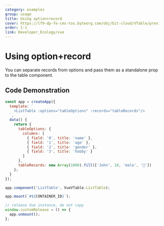 ```yaml
---
category: examples
group: usage
title: Using option+record
cover: https://lf9-dp-fe-cms-tos.byteorg.com/obj/bit-cloud/VTable/preview/vue-default.png
order: 1-1
link: Developer_Ecology/vue
---
```


# Using option+record

You can separate records from options and pass them as a standalone prop to the table component.

## Code Demonstration

```javascript livedemo template=vtable-vue
const app = createApp({
  template: `
    <ListTable :options="tableOptions" :records="tableRecords"/>
  `,
  data() {
    return {
      tableOptions: {
        columns: [
          { field: '0', title: 'name' },
          { field: '1', title: 'age' },
          { field: '2', title: 'gender' },
          { field: '3', title: 'hobby' }
        ]
      },
      tableRecords: new Array(1000).fill(['John', 18, 'male', '🏀'])
    };
  }
});

app.component('ListTable', VueVTable.ListTable);

app.mount(`#${CONTAINER_ID}`);

// release Vue instance, do not copy
window.customRelease = () => {
  app.unmount();
};
```
